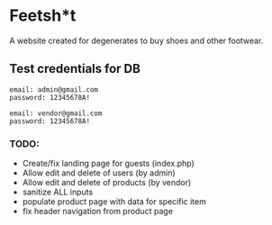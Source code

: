 # Feetsh*t

A website created for degenerates to buy shoes and other footwear. 


## Test credentials for DB
```
email: admin@gmail.com
password: 12345678A!

email: vendor@gmail.com
password: 12345678A!
``````

### TODO:
- Create/fix landing page for guests (index.php)
- Allow edit and delete of users (by admin)
- Allow edit and delete of products (by vendor)
- sanitize ALL inputs
- populate product page with data for specific item
- fix header navigation from product page